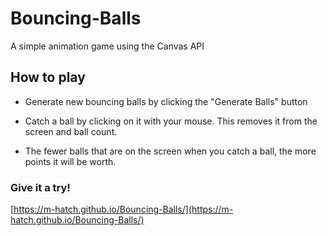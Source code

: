 # Bouncing-Balls

A simple animation game using the Canvas API

## How to play

- Generate new bouncing balls by clicking the "Generate Balls" button

- Catch a ball by clicking on it with your mouse. This removes it from the screen and ball count.

- The fewer balls that are on the screen when you catch a ball, the more points it will be worth.

### Give it a try!

[https://m-hatch.github.io/Bouncing-Balls/](https://m-hatch.github.io/Bouncing-Balls/)